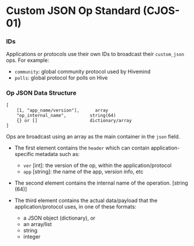 # Custom JSON Op Standard (CJOS-01)

### IDs

Applications or protocols use their own IDs to broadcast their `custom_json` ops. For example:

- `community`: global community protocol used by Hivemind
- `polls`: global protocol for polls on Hive


### Op JSON Data Structure

```
[
    [1, "app_name/version"],      array
    "op_internal_name",         string(64)
    {} or []                    dictionary/array
]
```

Ops are broadcast using an array as the main container in the `json` field.

- The first element contains the `header` which can contain application-specific metadata such as:
    - `ver` [int]: the version of the op, within the application/protocol
    - `app` [string]: the name of the app, version info, etc

- The second element contains the internal name of the operation. [string (64)]

- The third element contains the actual data/payload that the application/protocol uses, in one of these formats:
    - a JSON object (dictionary), or
    - an array/list
    - string
    - integer